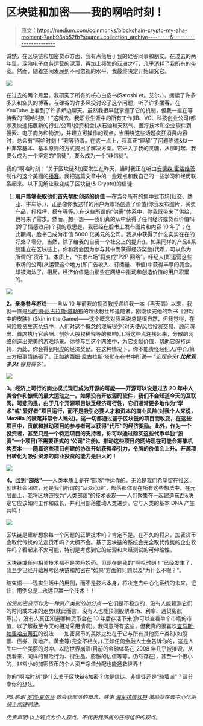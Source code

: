 # 区块链和加密——我的啊哈时刻！

> 原文：<https://medium.com/coinmonks/blockchain-crypto-my-aha-moment-7aeb98ab52fb?source=collection_archive---------6----------------------->

诚然，在区块链和加密货币方面，我有点落后于我的硅谷同事和朋友。在过去的两年里，深陷电子商务运营的泥潭，再加上频繁的亚洲之行，几乎消耗了我所有的带宽。然而，随着空间发展到不可忽视的水平，我最终决定开始研究它。

![](img/525c0f1759c60c0be5834aa0dd9dd923.png)

在过去的两个月里，我研究了所有的核心白皮书(Satoshi et。艾尔。)，阅读了许多多头和空头的博客，与硅谷的许多风投讨论了这个问题，听了许多播客，在 YouTube 上看到了许多炉边聊天。虽然我很早就掌握了它的机制，但我一直在等待我的“啊哈时刻！”这就去。我职业生涯中的所有工作(IB、VC、科技创业公司)都涉及快速拓展新的行业/公司/投资机会(从石油和天然气、医疗技术和企业软件到搜索、电子商务和物流)，并建立可操作的观点。当围绕这些话题疯狂消费内容时，总会有“啊哈时刻！”我等待着。在这一点上，我真正“理解”了问题陈述&以一种非常基本、基本原则的方式提出了解决方案。它进入了我的灵魂，从那时起，我要么成为一个坚定的“信徒”，要么成为一个“非信徒”。

我的“啊哈时刻！”关于区块链&加密发生在昨天，当时我正在听由[安德森·霍洛维茨](https://medium.com/u/df45fd4a749d?source=post_page-----7aeb98ab52fb--------------------------------)制作的这个美丽的[播客](https://www.youtube.com/watch?v=MbxzMTcCYc8)。我把这篇文章中的一些观点和我自己的一些学习和经历联系起来。以下见解让我变成了区块链(& Crypto)的信徒:

1.  **用户能够获取他们首先帮助创造的价值** —在当今所有的集中式市场(社交、商业、拼车等。)，正是像你我这样的用户为市场创造了价值(你我发布图片，买卖产品，打招呼，搭车等等。).在这些所谓的“供需”体系中，你我既带来了供给，也带来了需求。然而，想一想——我们真的从中获得了任何经济或货币价值吗(除了情感效用)？我的意思是，我已经在脸书上发布图片和内容 10 年了；在此期间，脸书已成为市值 5000 亿美元的公司。我从中获得了什么实实在在的好处？零分。当然，除了给我的自我一个社交上的提升:)。如果同样的产品&系统建立在区块链上，你和我会因为参与其中而获得经济奖励(代币，可以作为所谓的“货币”)。本质上，“供求市场”将变成“P2P 网络”。经纪人(即运营这些市场的公司)从运营这个地方(即广告收入、订阅量、市值)中获得丰厚的佣金，却被淘汰了。相反，经济价值是由那些在网络中推动和创造价值的用户积累的。

![](img/6ab1dc972029325dfe4f7aeaec35dfb0.png)

**2。亲身参与游戏**——自从 10 年前我的投资教授递给我一本《黑天鹅》以来，我就一直是[纳西姆·尼古拉斯·塔勒布](https://medium.com/u/f138bf5466fe?source=post_page-----7aeb98ab52fb--------------------------------)的超级粉丝和追随者。刚刚读完他的新书《游戏中的皮肤》(Skin in the Game)——这个概念对我来说总是很自然，但我觉得，在风险投资生态系统中，人们对这个概念的理解很少(对天使/风险投资交易、顾问演出、首席执行官薪酬、创始人股权稀释等的影响)。).将这些点连接起来，分散的网络创造出完美的游戏场景。你参与到这个网络中，为它贡献价值，帮助它保持运转，为此，你会得到相应的经济奖励。在这种情况下，你不能责怪经纪人/中介/第三方把事情搞砸了。正如[纳西姆·尼古拉斯·塔勒布](https://medium.com/u/f138bf5466fe?source=post_page-----7aeb98ab52fb--------------------------------)在书中所说— *“宏观多头**t 比微观多头**t 容易得多”。*

![](img/3c77dea61168e4bf5fea831f376dfd16.png)

**3。经济上可行的商业模式现已成为开源的可能——开源可以说是过去 20 年中人类合作和慷慨的最大运动之一。如果没有开放源码软件，我们不会知道今天的互联网。可悲的是，由于几个开源项目缺乏经济可行性，它们通常更多地作为“学术”或“爱好者”项目运行，而不是吸引必要人才和资本的商业风险(对我个人来说，Mozilla 的衰落非常令人难过)。这一切都通过基于区块链的项目而改变，在这些项目中，贡献和推动项目的参与者可以获得“代币”的经济奖励。此外，作为一个投资者，甚至只是一个特定项目的支持者，你可以通过购买这些代币单独“投资”一个项目(不需要正式的“公司”注册)。推动这些项目的网络现在可能会筹集机构资本——随着这些项目创建的协议开始获得牵引力，令牌的价值会上升。开源项目转化为吸引资源的商业投资的能力是巨大的！**

![](img/676eb45a04bf6a359866549a04372b98.png)

**4。回到“部落”**——人类本质上是在“部落”中运作的。无论是我们希望留在社区，创建社会团体，还是我们所谓的“从众心理”，部落都体现在所有这些想法中。在元层面上，我将区块链视为“人类部落”的技术表现——人们聚集在一起建造东西&决定它应该如何工作和成长，并利用部落推动人类进步。它与人类的基本 DNA 产生共鸣！

![](img/f12d5a485bdf2d6f4ef3f3929af48f60.png)

区块链是重新想象每一个问题的正确技术吗？肯定不是。在不久的将来，加密货币会取代传统的法定货币吗？大概不会。基于区块链的系统会完全取代传统的企业软件吗？看起来不太可能，特别是考虑到它的起源和未经测试的可伸缩性。

区块链或任何相关技术都不是灵丹妙药。但现在是我的“啊哈时刻！”已经发生了，我至少已经开始思考区块链和加密在“如果”方面的问题以及“为什么不呢？”。

结束语——现实生活中的用例，而不是技术本身，将决定去中心化系统的未来。记住，用例总是…永远只赢一个技术！！

*投资加密货币作为一种资产类别的加分点* —它们是不稳定的，没有人能预测它们的时间或未来的走势(就此而言，没有人也能预测股票市场、利率、通货膨胀等)。)，没有人真正知道哪种货币会在 10 年后存活下来(你可以查看单个市场的市值，以了解截至今天的相对采用情况)。我同意所有这些，但我真的很喜欢[查马斯·帕里哈皮蒂亚](https://medium.com/u/dbfc705250be?source=post_page-----7aeb98ab52fb--------------------------------)的说法——加密货币的美妙之处在于它与所有其他资产类别(如股票、债券、房地产、黄金等)完全不相关。).正如任何金融人士会告诉你的，这是人生中一个美丽的对冲。以防世界崩溃(目前的金融体系在 2008 年几乎被摧毁，从我看来，同样的冒险行为、衍生品、膨胀的估值等等。仍然存在)，甚至一个很小的，非常小的加密货币的个人资产净值分配也能拯救世界！

你的“啊哈时刻”是什么关于区块链&加密？你是信徒、非信徒还是“骑墙派”？请分享你的想法。

*PS:感谢* [*罗宾·夏尔马*](https://medium.com/u/2310ad121cf3?source=post_page-----7aeb98ab52fb--------------------------------) *教会我部落的概念，感谢* [*海军拉维坎特*](https://medium.com/u/67f5049293c7?source=post_page-----7aeb98ab52fb--------------------------------) *激励我在去中心化系统上加速前进。*

*免责声明:以上观点为个人观点，不代表我所属的任何组织的观点。*